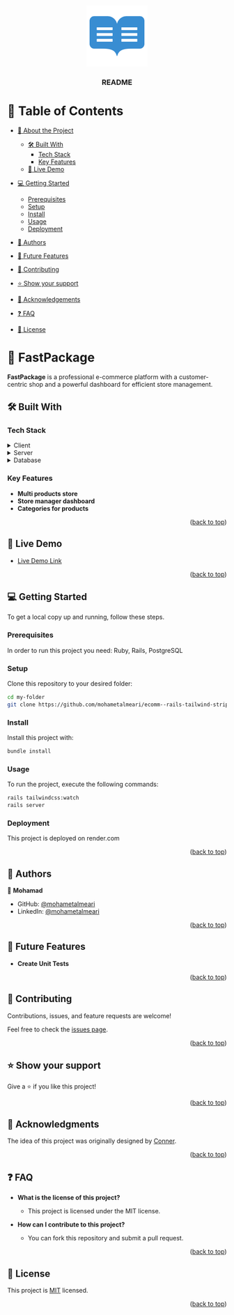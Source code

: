 
<a name="readme-top"></a>

<div align="center">
  <img src="logo.png" alt="logo" width="140"  height="auto" />
  <br/>

  <h3><b>README</b></h3>

</div>

<!-- TABLE OF CONTENTS -->

# 📗 Table of Contents

- [📖 About the Project](#about-project)
  - [🛠 Built With](#built-with)
    - [Tech Stack](#tech-stack)
    - [Key Features](#key-features)
  - [🚀 Live Demo](#live-demo)
- [💻 Getting Started](#getting-started)
  - [Prerequisites](#prerequisites)
  - [Setup](#setup)
  - [Install](#install)
  - [Usage](#usage)
  <!--  - [Run tests](#run-tests)-->
  - [Deployment](#deployment)

- [👥 Authors](#authors)
- [🔭 Future Features](#future-features)
- [🤝 Contributing](#contributing)
- [⭐️ Show your support](#support)
- [🙏 Acknowledgements](#acknowledgements)
- [❓ FAQ](#faq)
- [📝 License](#license)

<!-- PROJECT DESCRIPTION -->

# 📖 FastPackage <a name="about-project"></a>

**FastPackage** is a professional e-commerce platform with a customer-centric shop and a powerful dashboard for efficient store management.

## 🛠 Built With <a name="built-with"></a>

### Tech Stack <a name="tech-stack"></a>

<details>
  <summary>Client</summary>
    <ul>
      <li><a href="https://rubyonrails.org/">Rails</a></li><li><a href="https://tailwindcss.com/">Tailwind CSS</a></li>
    </ul>
</details>

<details>
  <summary>Server</summary>
    <ul>
      <li><a href="https://rubyonrails.org/">Rails</a></li><li><a href="https://stripe.com/">Stripe</a></li>
    </ul>
</details>

<details>
  <summary>Database</summary>
    <ul>
      <li><a href="https://www.postgresql.org/">PostgreSQL</a></li>
    </ul>
</details>


<!-- Features -->

### Key Features <a name="key-features"></a>
- **Multi products store**
- **Store manager dashboard**
- **Categories for products**


<p align="right">(<a href="#readme-top">back to top</a>)</p>

<!-- LIVE DEMO -->

## 🚀 Live Demo <a name="live-demo"></a>

- [Live Demo Link](https://github.com/mohametalmeari/ecomm--rails-tailwind-stripe)

<p align="right">(<a href="#readme-top">back to top</a>)</p>

<!-- GETTING STARTED -->

## 💻 Getting Started <a name="getting-started"></a>

To get a local copy up and running, follow these steps.


### Prerequisites
In order to run this project you need: Ruby, Rails, PostgreSQL


### Setup
Clone this repository to your desired folder:
```sh
cd my-folder
git clone https://github.com/mohametalmeari/ecomm--rails-tailwind-stripe
```

### Install
Install this project with:
```sh
bundle install
```

### Usage
To run the project, execute the following commands:
```sh
rails tailwindcss:watch
rails server
```
<!--
### Run tests
To run tests, run the following command:
```sh
npm test
```
-->
### Deployment
This project is deployed on render.com



<p align="right">(<a href="#readme-top">back to top</a>)</p>

<!-- AUTHORS -->

## 👥 Authors <a name="authors"></a>

👤 **Mohamad**
- GitHub: [@mohametalmeari](https://github.com/mohametalmeari)
- LinkedIn: [@mohametalmeari](https://www.linkedin.com/in/mohamet-almeari/)



<p align="right">(<a href="#readme-top">back to top</a>)</p>

<!-- FUTURE FEATURES -->

## 🔭 Future Features <a name="future-features"></a>

- **Create Unit Tests**


<p align="right">(<a href="#readme-top">back to top</a>)</p>

<!-- CONTRIBUTING -->

## 🤝 Contributing <a name="contributing"></a>

Contributions, issues, and feature requests are welcome!

Feel free to check the [issues page](../../issues/).

<p align="right">(<a href="#readme-top">back to top</a>)</p>

<!-- SUPPORT -->

## ⭐️ Show your support <a name="support"></a>

Give a ⭐️ if you like this project!

<p align="right">(<a href="#readme-top">back to top</a>)</p>

<!-- ACKNOWLEDGEMENTS -->

## 🙏 Acknowledgments <a name="acknowledgements"></a>

The idea of this project was originally designed by [Conner](https://www.connerjensen.com/).

<p align="right">(<a href="#readme-top">back to top</a>)</p>


<!-- FAQ (optional) -->

## ❓ FAQ <a name="faq"></a>

- **What is the license of this project?**
  - This project is licensed under the MIT license.
  
- **How can I contribute to this project?**
  - You can fork this repository and submit a pull request.
  
<p align="right">(<a href="#readme-top">back to top</a>)</p>


<!-- LICENSE -->

## 📝 License <a name="license"></a>

This project is [MIT](./LICENSE) licensed.

<p align="right">(<a href="#readme-top">back to top</a>)</p>

